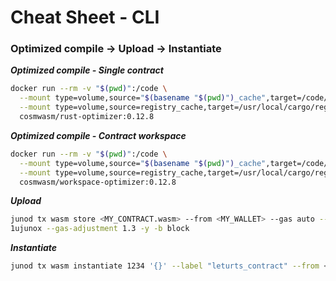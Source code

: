 # Cheat Sheet - CLI <Juno>

### Optimized compile -> Upload -> Instantiate

***Optimized compile - Single contract***
```bash
docker run --rm -v "$(pwd)":/code \
  --mount type=volume,source="$(basename "$(pwd)")_cache",target=/code/target \
  --mount type=volume,source=registry_cache,target=/usr/local/cargo/registry \
  cosmwasm/rust-optimizer:0.12.8
```

***Optimized compile - Contract workspace***
```bash
docker run --rm -v "$(pwd)":/code \
  --mount type=volume,source="$(basename "$(pwd)")_cache",target=/code/target \
  --mount type=volume,source=registry_cache,target=/usr/local/cargo/registry \
  cosmwasm/workspace-optimizer:0.12.8
```

***Upload***
```bash
junod tx wasm store <MY_CONTRACT.wasm> --from <MY_WALLET> --gas auto --gas-prices 0.
1ujunox --gas-adjustment 1.3 -y -b block
```

***Instantiate***
```bash
junod tx wasm instantiate 1234 '{}' --label "leturts_contract" --from <YOUR WALLET ADDRESS> --admin <YOUR WALLET ADDRESS> --gas auto --gas-prices 0.1ujunox --gas-adjustment 1.3 -y -b block
```

